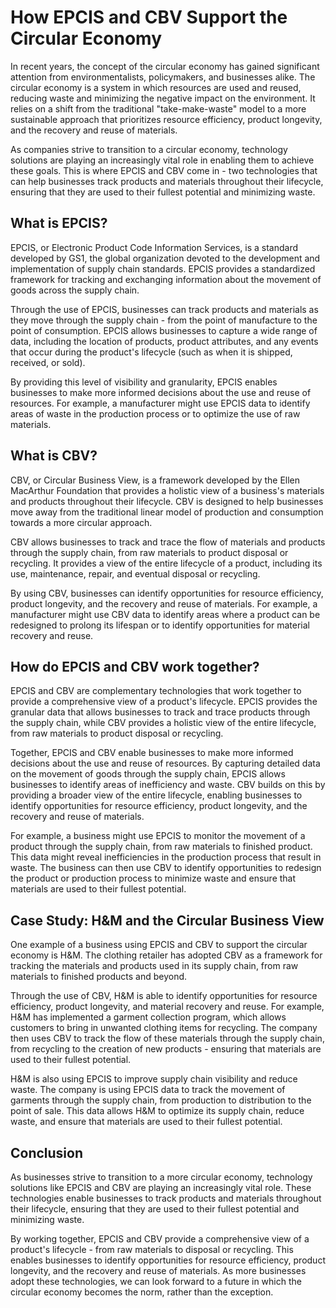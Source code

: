# How EPCIS and CBV Support the Circular Economy

In recent years, the concept of the circular economy has gained significant attention from environmentalists, policymakers, and businesses alike. The circular economy is a system in which resources are used and reused, reducing waste and minimizing the negative impact on the environment. It relies on a shift from the traditional "take-make-waste" model to a more sustainable approach that prioritizes resource efficiency, product longevity, and the recovery and reuse of materials.

As companies strive to transition to a circular economy, technology solutions are playing an increasingly vital role in enabling them to achieve these goals. This is where EPCIS and CBV come in - two technologies that can help businesses track products and materials throughout their lifecycle, ensuring that they are used to their fullest potential and minimizing waste.

## What is EPCIS?

EPCIS, or Electronic Product Code Information Services, is a standard developed by GS1, the global organization devoted to the development and implementation of supply chain standards. EPCIS provides a standardized framework for tracking and exchanging information about the movement of goods across the supply chain.

Through the use of EPCIS, businesses can track products and materials as they move through the supply chain - from the point of manufacture to the point of consumption. EPCIS allows businesses to capture a wide range of data, including the location of products, product attributes, and any events that occur during the product's lifecycle (such as when it is shipped, received, or sold).

By providing this level of visibility and granularity, EPCIS enables businesses to make more informed decisions about the use and reuse of resources. For example, a manufacturer might use EPCIS data to identify areas of waste in the production process or to optimize the use of raw materials.

## What is CBV?

CBV, or Circular Business View, is a framework developed by the Ellen MacArthur Foundation that provides a holistic view of a business's materials and products throughout their lifecycle. CBV is designed to help businesses move away from the traditional linear model of production and consumption towards a more circular approach.

CBV allows businesses to track and trace the flow of materials and products through the supply chain, from raw materials to product disposal or recycling. It provides a view of the entire lifecycle of a product, including its use, maintenance, repair, and eventual disposal or recycling.

By using CBV, businesses can identify opportunities for resource efficiency, product longevity, and the recovery and reuse of materials. For example, a manufacturer might use CBV data to identify areas where a product can be redesigned to prolong its lifespan or to identify opportunities for material recovery and reuse.

## How do EPCIS and CBV work together?

EPCIS and CBV are complementary technologies that work together to provide a comprehensive view of a product's lifecycle. EPCIS provides the granular data that allows businesses to track and trace products through the supply chain, while CBV provides a holistic view of the entire lifecycle, from raw materials to product disposal or recycling.

Together, EPCIS and CBV enable businesses to make more informed decisions about the use and reuse of resources. By capturing detailed data on the movement of goods through the supply chain, EPCIS allows businesses to identify areas of inefficiency and waste. CBV builds on this by providing a broader view of the entire lifecycle, enabling businesses to identify opportunities for resource efficiency, product longevity, and the recovery and reuse of materials.

For example, a business might use EPCIS to monitor the movement of a product through the supply chain, from raw materials to finished product. This data might reveal inefficiencies in the production process that result in waste. The business can then use CBV to identify opportunities to redesign the product or production process to minimize waste and ensure that materials are used to their fullest potential.

## Case Study: H&M and the Circular Business View

One example of a business using EPCIS and CBV to support the circular economy is H&M. The clothing retailer has adopted CBV as a framework for tracking the materials and products used in its supply chain, from raw materials to finished products and beyond.

Through the use of CBV, H&M is able to identify opportunities for resource efficiency, product longevity, and material recovery and reuse. For example, H&M has implemented a garment collection program, which allows customers to bring in unwanted clothing items for recycling. The company then uses CBV to track the flow of these materials through the supply chain, from recycling to the creation of new products - ensuring that materials are used to their fullest potential.

H&M is also using EPCIS to improve supply chain visibility and reduce waste. The company is using EPCIS data to track the movement of garments through the supply chain, from production to distribution to the point of sale. This data allows H&M to optimize its supply chain, reduce waste, and ensure that materials are used to their fullest potential.

## Conclusion

As businesses strive to transition to a more circular economy, technology solutions like EPCIS and CBV are playing an increasingly vital role. These technologies enable businesses to track products and materials throughout their lifecycle, ensuring that they are used to their fullest potential and minimizing waste.

By working together, EPCIS and CBV provide a comprehensive view of a product's lifecycle - from raw materials to disposal or recycling. This enables businesses to identify opportunities for resource efficiency, product longevity, and the recovery and reuse of materials. As more businesses adopt these technologies, we can look forward to a future in which the circular economy becomes the norm, rather than the exception.
